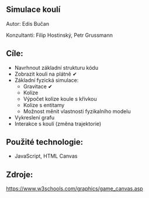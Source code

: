 ## Simulace koulí

Autor: Edis Bučan

Konzultanti: Filip Hostinský, Petr Grussmann 

## Cíle:
- Navrhnout základní strukturu kódu 
- Zobrazit kouli na plátně  ✔
- Základní fyzická simulace: 
  - Gravitace ✔
  - Kolize 
  - Výpočet kolize koule s křivkou
  - Kolize s entitamy
  - Možnost měnit vlastnosti fyzikalního modelu
- Vykreslení grafu
- Interakce s koulí (změna trajektorie)


## Použité technologie:
- JavaScript, HTML Canvas

## Zdroje:
https://www.w3schools.com/graphics/game_canvas.asp
